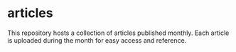 # articles
This repository hosts a collection of articles published monthly. Each article is uploaded during the month for easy access and reference.
